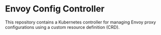 # Envoy Config Controller

This repository contains a Kubernetes controller for managing Envoy proxy configurations using a custom resource definition (CRD).
